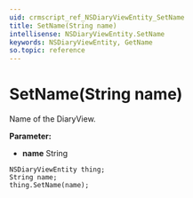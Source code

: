 ```yaml
---
uid: crmscript_ref_NSDiaryViewEntity_SetName
title: SetName(String name)
intellisense: NSDiaryViewEntity.SetName
keywords: NSDiaryViewEntity, GetName
so.topic: reference
---
```


# SetName(String name)

Name of the DiaryView.

**Parameter:** 
* **name** String

```crmscript
NSDiaryViewEntity thing;
String name;
thing.SetName(name);
```

